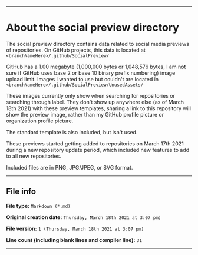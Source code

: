 
***

# About the social preview directory

The social preview directory contains data related to social media previews of repositories. On GitHub projects, this data is located at `<branchNameHere>/.github/SocialPreview/`

GitHub has a 1.00 megabyte (1,000,000 bytes or 1,048,576 bytes, I am not sure if GitHub uses base 2 or base 10 binary prefix numbering) image upload limit. Images I wanted to use but couldn't are located in `<branchNameHere>/.github/SocialPreview/UnusedAssets/`

These images currently only show when searching for repositories or searching through label. They don't show up anywhere else (as of March 18th 2021) with these preview templates, sharing a link to this repository will show the preview image, rather than my GitHub profile picture or organization profile picture.

The standard template is also included, but isn't used.

These previews started getting added to repositories on March 17th 2021 during a new repository update period, which included new features to add to all new repositories.

Included files are in PNG, JPG/JPEG, or SVG format.

***

## File info

**File type:** `Markdown (*.md)`

**Original creation date:** `Thursday, March 18th 2021 at 3:07 pm)`

**File version:** `1 (Thursday, March 18th 2021 at 3:07 pm)`

**Line count (including blank lines and compiler line):** `31`

***
